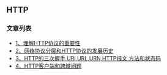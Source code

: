 HTTP
---

### 文章列表

- [1、理解HTTP协议的重要性](./contents/1.md)
- [2、网络协议分层和HTTP协议的发展历史](./contents/2.md)
- [3、HTTP的三次握手,URI,URL,URN,HTTP报文,方法和状态码](./contents/3.md)
- [4、HTTP客户端和跨域问题](./contents/4.md)